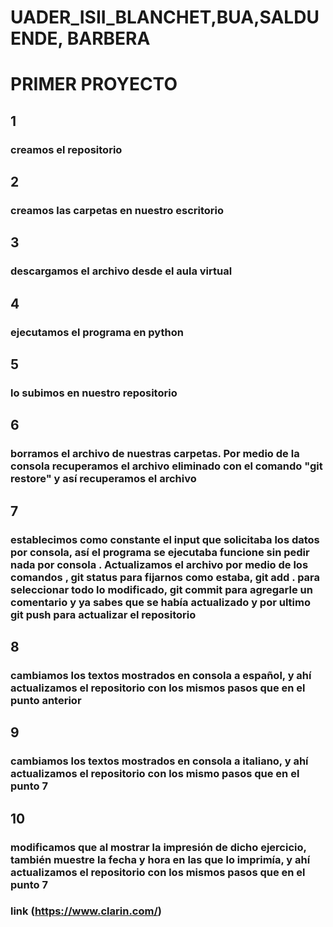 # UADER_ISII_BLANCHET,BUA,SALDUENDE, BARBERA
# PRIMER PROYECTO
## 1 
### creamos el repositorio
## 2 
### creamos las carpetas en nuestro escritorio 
## 3
### descargamos el archivo desde el aula virtual
## 4
### ejecutamos el programa en python
## 5
### lo subimos en nuestro repositorio
## 6 
### borramos el archivo de nuestras carpetas. Por medio de la consola recuperamos el archivo eliminado con el comando "git restore" y así recuperamos el archivo
## 7
### establecimos como constante el input que solicitaba los datos por consola, así el programa se ejecutaba funcione sin pedir nada por consola . Actualizamos el archivo por medio de los comandos , git status para fijarnos como estaba, git add . para seleccionar todo lo modificado, git commit para agregarle un comentario y ya sabes que se había actualizado y por ultimo git push para actualizar el repositorio 
## 8
### cambiamos los textos mostrados en consola a español, y ahí actualizamos el repositorio con los mismos pasos que en el punto anterior
## 9
### cambiamos los textos mostrados en consola a italiano, y ahí actualizamos el repositorio con los mismo pasos que en el punto 7
## 10
### modificamos que al mostrar la impresión de dicho ejercicio, también muestre la fecha y hora en las que lo imprimía, y ahí actualizamos el repositorio  con los mismos pasos que en el punto 7
### link (https://www.clarin.com/)
